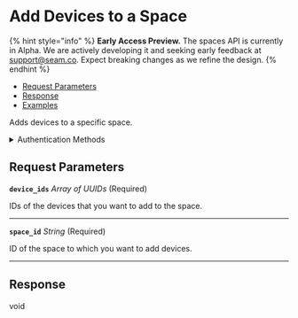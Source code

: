 # Add Devices to a Space
{% hint style="info" %}
**Early Access Preview.** The spaces API is currently in Alpha. We are actively developing it and seeking early feedback at [support@seam.co](mailto:support@seam.co). Expect breaking changes as we refine the design.
{% endhint %}

- [Request Parameters](./#request-parameters)
- [Response](./#response)
- [Examples](./#examples)

Adds devices to a specific space.


<details>

<summary>Authentication Methods</summary>

- API key
- Personal access token
  <br>Must also include the `seam-workspace` header in the request.

To learn more, see [Authentication](https://docs.seam.co/latest/api/authentication).
</details>

## Request Parameters

**`device_ids`** *Array* *of UUIDs* (Required)

IDs of the devices that you want to add to the space.

---

**`space_id`** *String* (Required)

ID of the space to which you want to add devices.

---


## Response

void

